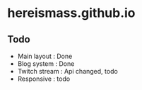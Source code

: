 # hereismass.github.io

## Todo
* Main layout : Done
* Blog system : Done
* Twitch stream : Api changed, todo
* Responsive : todo
